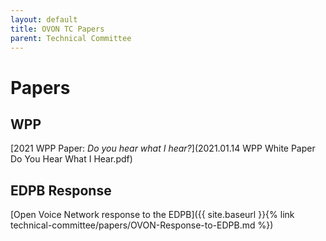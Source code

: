 ```yaml
---
layout: default
title: OVON TC Papers
parent: Technical Committee
---
```


# Papers

## WPP

[2021 WPP Paper: _Do you hear what I hear?_](2021.01.14 WPP White Paper Do You Hear What I Hear.pdf)

## EDPB Response

[Open Voice Network response to the EDPB]({{ site.baseurl }}{% link technical-committee/papers/OVON-Response-to-EDPB.md %})
